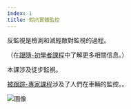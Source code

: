```yaml
---
index: 1
title: 對抗實體監控
---
```

反監視是檢測和減輕敵對監視的過程。

（在[跟隨-初學者課程](umbrella://work/being-followed/beginner)中了解更多相關信息。）

本課涉及徒步監視。

[被跟踪-專家課程](umbrella://work/being-followed/expert)涉及了人們在車輛的監控。。

![圖像](surveillance2.png)